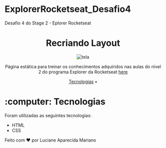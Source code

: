 # ExplorerRocketseat_Desafio4
Desafio 4 do Stage 2 - Eplorer Rocketseat

<h1 align="center">Recriando Layout</h1>

<p align="center">
 <img src="https://github.com/lucianeaparecidamariano/ExplorerRocketseat_Desafio4/issues/1#issue-1221406567" alt="tela"/>
</p>


<p align="center">Página estática para treinar os conhecimentos adquiridos nas aulas do nível 2 do programa Explorer da Rocketseat <a href="https://github.com/lucianeaparecidamariano/ExplorerRocketseat_Desafio2">here</a></p>

<p align="center">
 <a href="#technologies">Tecnologias</a> •
</p>

<h1 id="technologies">:computer: Tecnologias</h1>

<p>Foram utilizadas as seguintes tecnologias:</p>

- HTML
- CSS



Feito com :heart: por Luciane Aparecida Mariano
